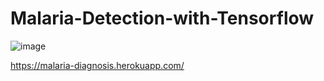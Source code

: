 # Malaria-Detection-with-Tensorflow
![image](https://user-images.githubusercontent.com/58019082/91672518-007f3080-eae4-11ea-9e74-fe9b4b4e7bb1.png)

https://malaria-diagnosis.herokuapp.com/
